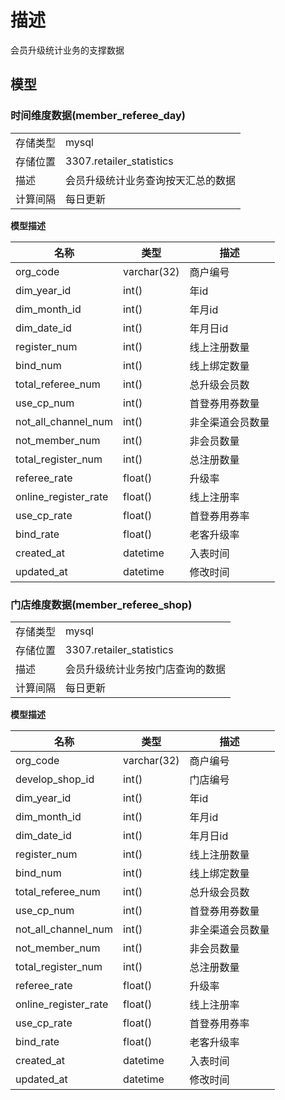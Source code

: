 # 描述

会员升级统计业务的支撑数据

## 模型

### 时间维度数据(member_referee_day)

|||
|------|------|
|存储类型|mysql|
|存储位置|3307.retailer_statistics|
|描述|会员升级统计业务查询按天汇总的数据|
|计算间隔|每日更新|

**模型描述**

|名称|类型|描述|
|----|----|----|
|org_code|varchar(32)|商户编号|
|dim_year_id|int()|年id|
|dim_month_id|int()|年月id|
|dim_date_id|int()|年月日id|
|register_num|int()|线上注册数量|
|bind_num|int()|线上绑定数量|
|total_referee_num|int()|总升级会员数|
|use_cp_num|int()|首登券用券数量|
|not_all_channel_num|int()|非全渠道会员数量|
|not_member_num|int()|非会员数量|
|total_register_num|int()|总注册数量|
|referee_rate|float()|升级率|
|online_register_rate|float()|线上注册率|
|use_cp_rate|float()|首登券用券率|
|bind_rate|float()|老客升级率|
|created_at|datetime|入表时间|
|updated_at|datetime|修改时间|

### 门店维度数据(member_referee_shop)

|||
|--------|-----|
|存储类型|mysql|
|存储位置|3307.retailer_statistics|
|描述|会员升级统计业务按门店查询的数据|
|计算间隔|每日更新|

**模型描述**

|名称|类型|描述|
|----|----|----|
|org_code|varchar(32)|商户编号|
|develop_shop_id|int()|门店编号|
|dim_year_id|int()|年id|
|dim_month_id|int()|年月id|
|dim_date_id|int()|年月日id|
|register_num|int()|线上注册数量|
|bind_num|int()|线上绑定数量|
|total_referee_num|int()|总升级会员数|
|use_cp_num|int()|首登券用券数量|
|not_all_channel_num|int()|非全渠道会员数量|
|not_member_num|int()|非会员数量|
|total_register_num|int()|总注册数量|
|referee_rate|float()|升级率|
|online_register_rate|float()|线上注册率|
|use_cp_rate|float()|首登券用券率|
|bind_rate|float()|老客升级率|
|created_at|datetime|入表时间|
|updated_at|datetime|修改时间|

